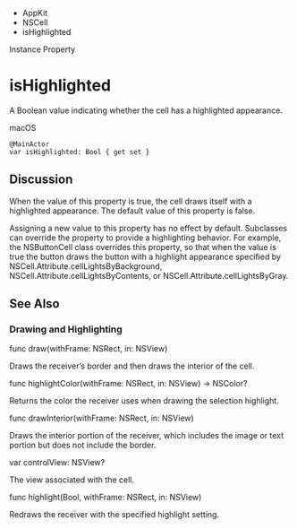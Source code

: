 

- AppKit
- NSCell
-  isHighlighted 

Instance Property

# isHighlighted

A Boolean value indicating whether the cell has a highlighted appearance.

macOS

``` source
@MainActor
var isHighlighted: Bool { get set }
```

## Discussion

When the value of this property is true, the cell draws itself with a highlighted appearance. The default value of this property is false.

Assigning a new value to this property has no effect by default. Subclasses can override the property to provide a highlighting behavior. For example, the NSButtonCell class overrides this property, so that when the value is true the button draws the button with a highlight appearance specified by NSCell.Attribute.cellLightsByBackground, NSCell.Attribute.cellLightsByContents, or NSCell.Attribute.cellLightsByGray.

## See Also

### Drawing and Highlighting

func draw(withFrame: NSRect, in: NSView)

Draws the receiver’s border and then draws the interior of the cell.

func highlightColor(withFrame: NSRect, in: NSView) -> NSColor?

Returns the color the receiver uses when drawing the selection highlight.

func drawInterior(withFrame: NSRect, in: NSView)

Draws the interior portion of the receiver, which includes the image or text portion but does not include the border.

var controlView: NSView?

The view associated with the cell.

func highlight(Bool, withFrame: NSRect, in: NSView)

Redraws the receiver with the specified highlight setting.


